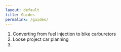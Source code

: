```yaml
---
layout: default
title: Guides
permalink: /guides/
---
```


1. Converting from fuel injection to bike carburetors
2. Loose project car planning
3. 
